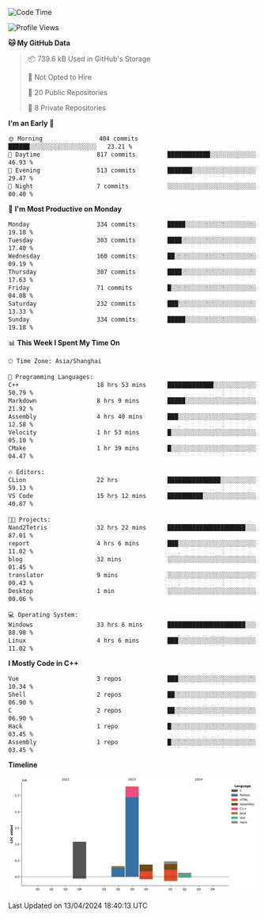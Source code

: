 <!--
**Salvely/Salvely** is a ✨ _special_ ✨ repository because its `README.md` (this file) appears on your GitHub profile.

Here are some ideas to get you started:

- 🔭 I’m currently working on ...
- 🌱 I’m currently learning ...
- 👯 I’m looking to collaborate on ...
- 🤔 I’m looking for help with ...
- 💬 Ask me about ...
- 📫 How to reach me: ...
- 😄 Pronouns: ...
- ⚡ Fun fact: ...
-->

<!--START_SECTION:waka-->
![Code Time](http://img.shields.io/badge/Code%20Time-678%20hrs%2048%20mins-blue)

![Profile Views](http://img.shields.io/badge/Profile%20Views-1-blue)

**🐱 My GitHub Data** 

> 📦 739.6 kB Used in GitHub's Storage 
 > 
> 🚫 Not Opted to Hire
 > 
> 📜 20 Public Repositories 
 > 
> 🔑 8 Private Repositories 
 > 
**I'm an Early 🐤** 

```text
🌞 Morning                404 commits         ██████░░░░░░░░░░░░░░░░░░░   23.21 % 
🌆 Daytime                817 commits         ████████████░░░░░░░░░░░░░   46.93 % 
🌃 Evening                513 commits         ███████░░░░░░░░░░░░░░░░░░   29.47 % 
🌙 Night                  7 commits           ░░░░░░░░░░░░░░░░░░░░░░░░░   00.40 % 
```
📅 **I'm Most Productive on Monday** 

```text
Monday                   334 commits         █████░░░░░░░░░░░░░░░░░░░░   19.18 % 
Tuesday                  303 commits         ████░░░░░░░░░░░░░░░░░░░░░   17.40 % 
Wednesday                160 commits         ██░░░░░░░░░░░░░░░░░░░░░░░   09.19 % 
Thursday                 307 commits         ████░░░░░░░░░░░░░░░░░░░░░   17.63 % 
Friday                   71 commits          █░░░░░░░░░░░░░░░░░░░░░░░░   04.08 % 
Saturday                 232 commits         ███░░░░░░░░░░░░░░░░░░░░░░   13.33 % 
Sunday                   334 commits         █████░░░░░░░░░░░░░░░░░░░░   19.18 % 
```


📊 **This Week I Spent My Time On** 

```text
🕑︎ Time Zone: Asia/Shanghai

💬 Programming Languages: 
C++                      18 hrs 53 mins      █████████████░░░░░░░░░░░░   50.79 % 
Markdown                 8 hrs 9 mins        █████░░░░░░░░░░░░░░░░░░░░   21.92 % 
Assembly                 4 hrs 40 mins       ███░░░░░░░░░░░░░░░░░░░░░░   12.58 % 
Velocity                 1 hr 53 mins        █░░░░░░░░░░░░░░░░░░░░░░░░   05.10 % 
CMake                    1 hr 39 mins        █░░░░░░░░░░░░░░░░░░░░░░░░   04.47 % 

🔥 Editors: 
CLion                    22 hrs              ███████████████░░░░░░░░░░   59.13 % 
VS Code                  15 hrs 12 mins      ██████████░░░░░░░░░░░░░░░   40.87 % 

🐱‍💻 Projects: 
Nand2Tetris              32 hrs 22 mins      ██████████████████████░░░   87.01 % 
report                   4 hrs 6 mins        ███░░░░░░░░░░░░░░░░░░░░░░   11.02 % 
blog                     32 mins             ░░░░░░░░░░░░░░░░░░░░░░░░░   01.45 % 
translator               9 mins              ░░░░░░░░░░░░░░░░░░░░░░░░░   00.43 % 
Desktop                  1 min               ░░░░░░░░░░░░░░░░░░░░░░░░░   00.06 % 

💻 Operating System: 
Windows                  33 hrs 6 mins       ██████████████████████░░░   88.98 % 
Linux                    4 hrs 6 mins        ███░░░░░░░░░░░░░░░░░░░░░░   11.02 % 
```

**I Mostly Code in C++** 

```text
Vue                      3 repos             ███░░░░░░░░░░░░░░░░░░░░░░   10.34 % 
Shell                    2 repos             ██░░░░░░░░░░░░░░░░░░░░░░░   06.90 % 
C                        2 repos             ██░░░░░░░░░░░░░░░░░░░░░░░   06.90 % 
Hack                     1 repo              █░░░░░░░░░░░░░░░░░░░░░░░░   03.45 % 
Assembly                 1 repo              █░░░░░░░░░░░░░░░░░░░░░░░░   03.45 % 
```



**Timeline**

![Lines of Code chart](https://raw.githubusercontent.com/Salvely/Salvely/main/assets/bar_graph.png)


 Last Updated on 13/04/2024 18:40:13 UTC
<!--END_SECTION:waka-->
<!-- ### [![Typing SVG](https://readme-typing-svg.demolab.com?font=JetBrains+Mono&size=22&pause=1000&width=435&height=70&lines=Hi!+I'm+Wen+Gao.+Nice+to+see+you!)](https://git.io/typing-svg)

[![Salvely's GitHub stats](https://github-readme-stats.vercel.app/api?username=Salvely&count_private=true&show_icons=true&theme=buefy&include_all_commits=true)](https://github.com/anuraghazr/github-readme-stats)
[![Top Langs](https://github-readme-stats.vercel.app/api/top-langs/?username=Salvely)](https://github.com/anuraghazr/github-readme-stats)


![Leetcode Stats](https://leetcard.jacoblin.cool/Salvely?theme=wtf&font=Kameron&ext=activity&show_rank=true)

![](https://komarev.com/ghpvc/?username=Salvely)
-->
